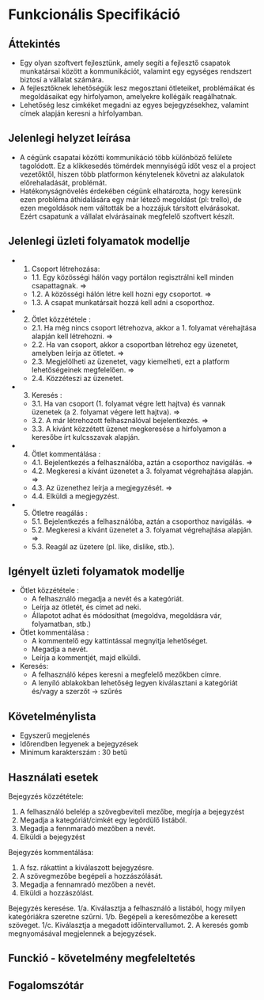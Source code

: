 Funkcionális Specifikáció
=========================

Áttekintés
----------
- Egy olyan szoftvert fejlesztünk, amely segíti a fejlesztő csapatok munkatársai között a kommunikációt, valamint egy egységes rendszert biztosí a vállalat számára.
- A fejlesztőknek lehetőségük lesz megosztani ötleteiket, problémáikat és megoldásaikat egy hírfolyamon, amelyekre kollégáik reagálhatnak. 
- Lehetőség lesz cimkéket megadni az egyes bejegyzésekhez, valamint címek alapján keresni a hírfolyamban.

Jelenlegi helyzet leírása
-------------------------
- A cégünk csapatai közötti kommunikáció több különböző felülete tagolódott. Ez a klikkesedés tömérdek mennyiségű időt vesz el a project vezetőktől, hiszen több platformon kénytelenek követni az alakulatok előrehaladását, problémát.
- Hatékonyságnövelés érdekében cégünk elhatározta, hogy keresünk ezen probléma áthidalására egy már létező megoldást (pl: trello), de ezen megoldások nem váltották be a hozzájuk társított elvárásokat. Ezért csapatunk a vállalat elvárásainak megfelelő szoftvert készít.

Jelenlegi üzleti folyamatok modellje
------------------------------------
- 1. Csoport létrehozása:
  - 1.1. Egy közösségi hálón vagy portálon regisztrálni kell minden csapattagnak. =>
  - 1.2. A közösségi hálón létre kell hozni egy csoportot. =>
  - 1.3. A csapat munkatársait hozzá kell adni a csoporthoz. 

- 2. Ötlet közzététele :
  - 2.1. Ha még nincs csoport létrehozva, akkor a 1. folyamat vérehajtása alapján kell létrehozni. =>
  - 2.2. Ha van csoport, akkor a csoportban létrehoz egy üzenetet, amelyben leírja az ötletet. =>
  - 2.3. Megjelölheti az üzenetet, vagy kiemelheti, ezt a platform lehetőségeinek megfelelően. =>
  - 2.4. Közzéteszi az üzenetet.
  
- 3. Keresés :
  - 3.1. Ha van csoport (1. folyamat végre lett hajtva) és vannak üzenetek (a 2. folyamat végere lett hajtva). =>
  - 3.2. A már létrehozott felhasználóval bejelentkezés. =>
  - 3.3. A kívánt közzétett üzenet megkeresése a hírfolyamon a keresőbe írt kulcsszavak alapján.
  
- 4. Ötlet kommentálása :
  - 4.1. Bejelentkezés a felhasználóba, aztán a csoporthoz navigálás. =>
  - 4.2. Megkeresi a kívánt üzenetet a 3. folyamat végrehajtása alapján. =>
  - 4.3. Az üzenethez leírja a megjegyzését. =>
  - 4.4. Elküldi a megjegyzést.
  
- 5. Ötletre reagálás :
  - 5.1. Bejelentkezés a felhasználóba, aztán a csoporthoz navigálás. =>
  - 5.2. Megkeresi a kívánt üzenetet a 3. folyamat végrehajtása alapján. =>
  - 5.3. Reagál az üzetere (pl. like, dislike, stb.).
  
Igényelt üzleti folyamatok modellje
------------------------------------
- Ötlet közzététele :  
  - A felhasználó megadja a nevét és a kategóriát.
  - Leírja az ötletét, és címet ad neki.
  - Állapotot adhat és módosíthat (megoldva, megoldásra vár, folyamatban, stb.)
- Ötlet kommentálása : 
  - A kommentelő egy kattintással megnyitja lehetőséget.
  - Megadja a nevét.
  - Leírja a kommentjét, majd elküldi.
- Keresés:
  - A felhasználó képes keresni a megfelelő mezőkben címre.
  - A lenyíló ablakokban lehetőség legyen kiválasztani a kategóriát és/vagy a szerzőt -> szűrés

Követelménylista
--------------------------------------
- Egyszerű megjelenés
- Időrendben legyenek a bejegyzések
- Minimum karakterszám : 30 betű

Használati esetek
-------------------------------------
Bejegyzés közzététele:
1. A felhasználó belelép a szövegbeviteli mezőbe, megírja a bejegyzést
2. Megadja a kategóriát/cimkét egy legördülő listából.
3. Megadja a fennmaradó mezőben a nevét.
4. Elküldi a bejegyzést

Bejegyzés kommentálása: 
1. A fsz. rákattint a kiválaszott bejegyzésre.
2. A szövegmezőbe begépeli a hozzászólását.
3. Megadja a fennamradó mezőben a nevét.
4. Elküldi a hozzászólást.

Bejegyzés keresése.
1/a. Kiválasztja a felhasználó a listából, hogy milyen kategóriákra szeretne szűrni.
1/b. Begépeli a keresőmezőbe a keresett szöveget.
1/c. Kiválasztja a megadott időintervallumot.
2. A keresés gomb megnyomásával megjelennek a bejegyzések.

Funckió - követelmény megfeleltetés
-----------------------------------

Fogalomszótár
-------------
